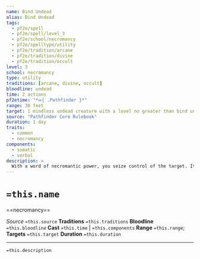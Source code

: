 ```yaml
---
name: Bind Undead
alias: Bind Undead
tags:
  - pf2e/spell
  - pf2e/spell/level_3
  - pf2e/school/necromancy
  - pf2e/spelltype/utility
  - pf2e/tradition/arcane
  - pf2e/tradition/divine
  - pf2e/tradition/occult
level: 3
school: necromancy
type: utility
traditions: [arcane, divine, occult]
bloodline: undead
time: 2 actions
pf2etime: "*⬺{ .Pathfinder }*"
range: 30 feet
target: 1 mindless undead creature with a level no greater than bind undead's spell level
source: "Pathfinder Core Rulebook"
duration: 1 day
traits:
  - common
  - necromancy
components:
  - somatic
  - verbal
description: >
  With a word of necromantic power, you seize control of the target. It gains the minion trait. If you or an ally uses any hostile actions against the target, the spell ends.
---
```

# `=this.name`
==necromancy==

*Source* `=this.source`
**Traditions** `=this.traditions`
**Bloodline** `=this.bloodline`
**Cast** `=this.time` | `=this.components`
**Range** `=this.range`; **Targets** `=this.target`
**Duration** `=this.duration`

***
`=this.description`
